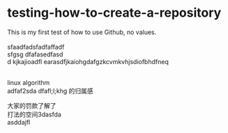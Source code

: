 # testing-how-to-create-a-repository
This is my first test of how to use Github, no values.
<br>  
sfaadfadsfadfaffadf  
sfgsg
dfafasedfasd  
d  kjkajioadfl earasdfjkaiohgdafgzkcvmkvhjsdiofbhdfneq
<br>  

<br>  
linux algorithm
<br>  
adfaf2sda   
dfafl;l;khg
的归属感
   
   大家的罚款了解了  
   打法的空间3dasfda  
   asddajfl
     
